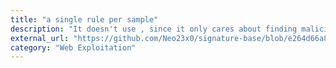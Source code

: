 ```yaml
---
title: "a single rule per sample"
description: "It doesn't use , since it only cares about finding malicious patterns, not specific webshells"
external_url: "https://github.com/Neo23x0/signature-base/blob/e264d66a8ea3be93db8482ab3d639a2ed3e9c949/yara/thor-webshells.yar"
category: "Web Exploitation"
---
```

